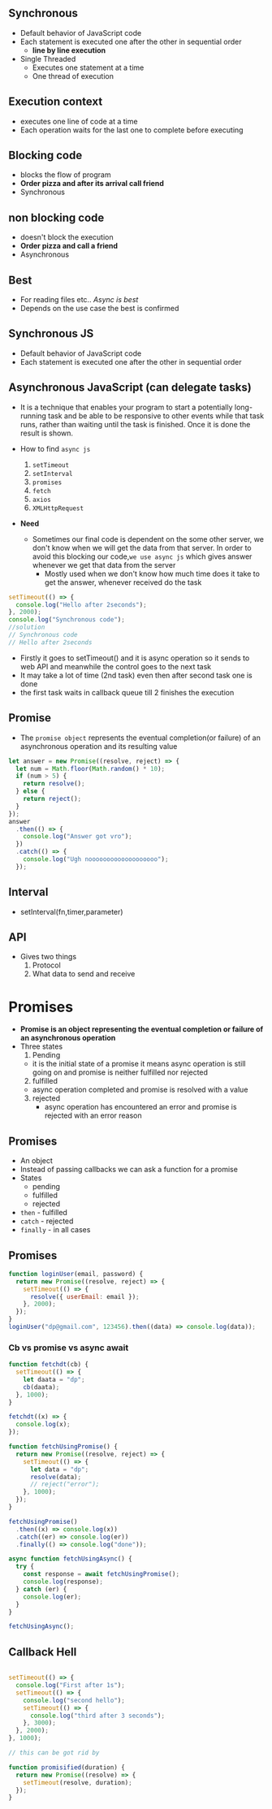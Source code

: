 
## Synchronous

- Default behavior of JavaScript code
- Each statement is executed one after the other in sequential order
  - **line by line execution**
- Single Threaded
  - Executes one statement at a time
  - One thread of execution

## Execution context

- executes one line of code at a time
- Each operation waits for the last one to complete before executing

## Blocking code

- blocks the flow of program
- **Order pizza and after its arrival call friend**
- Synchronous

## non blocking code

- doesn't block the execution
- **Order pizza and call a friend**
- Asynchronous

## Best

- For reading files etc.. _Async is best_
- Depends on the use case the best is confirmed

## Synchronous JS

- Default behavior of JavaScript code
- Each statement is executed one after the other in sequential order

## Asynchronous JavaScript (can delegate tasks)

- It is a technique that enables your program to start a potentially long-running task and be able to be responsive to other events while that task runs, rather than waiting until the task is finished. Once it is done the result is shown.
- How to find `async js`

  1.  `setTimeout`
  2.  `setInterval`
  3.  `promises`
  4.  `fetch`
  5.  `axios`
  6.  `XMLHttpRequest`

- **Need**
  - Sometimes our final code is dependent on the some other server, we don't know when we will get the data from that server. In order to avoid this blocking our code,`we use async js` which gives answer whenever we get that data from the server
    - Mostly used when we don't know how much time does it take to get the answer, whenever received do the task

```js
setTimeout(() => {
  console.log("Hello after 2seconds");
}, 2000);
console.log("Synchronous code");
//solution
// Synchronous code
// Hello after 2seconds
```

- Firstly it goes to setTimeout() and it is async operation so it sends to web API and meanwhile the control goes to the next task
- It may take a lot of time (2nd task) even then after second task one is done
- the first task waits in callback queue till 2 finishes the execution

## Promise

- The `promise object` represents the eventual completion(or failure) of an asynchronous operation and its resulting value

```js
let answer = new Promise((resolve, reject) => {
  let num = Math.floor(Math.random() * 10);
  if (num > 5) {
    return resolve();
  } else {
    return reject();
  }
});
answer
  .then(() => {
    console.log("Answer got vro");
  })
  .catch(() => {
    console.log("Ugh nooooooooooooooooooo");
  });
```

## Interval

- setInterval(fn,timer,parameter)

## API

- Gives two things
  1. Protocol
  2. What data to send and receive

# Promises

- **Promise is an object representing the eventual completion or failure of an asynchronous operation**
- Three states
  1. Pending
  - it is the initial state of a promise it means async operation is still going on and promise is neither fulfilled nor rejected
  2. fulfilled
  - async operation completed and promise is resolved with a value
  3. rejected
     - async operation has encountered an error and promise is rejected with an error reason

## Promises
- An object 
- Instead of passing callbacks we can ask a function for a promise
- States
  - pending
  - fulfilled
  - rejected
- `then` - fulfilled
- `catch` - rejected
- `finally` - in all cases

## Promises
```js
function loginUser(email, password) {
  return new Promise((resolve, reject) => {
    setTimeout(() => {
      resolve({ userEmail: email });
    }, 2000);
  });
}
loginUser("dp@gmail.com", 123456).then((data) => console.log(data));
```



### Cb vs promise vs async await
```js
function fetchdt(cb) {
  setTimeout(() => {
    let daata = "dp";
    cb(daata);
  }, 1000);
}

fetchdt((x) => {
  console.log(x);
});

function fetchUsingPromise() {
  return new Promise((resolve, reject) => {
    setTimeout(() => {
      let data = "dp";
      resolve(data);
      // reject("error");
    }, 1000);
  });
}

fetchUsingPromise()
  .then((x) => console.log(x))
  .catch((er) => console.log(er))
  .finally(() => console.log("done"));

async function fetchUsingAsync() {
  try {
    const response = await fetchUsingPromise();
    console.log(response);
  } catch (er) {
    console.log(er);
  }
}

fetchUsingAsync();
```


## Callback Hell
```js

setTimeout(() => {
  console.log("First after 1s");
  setTimeout(() => {
    console.log("second hello");
    setTimeout(() => {
      console.log("third after 3 seconds");
    }, 3000);
  }, 2000);
}, 1000);

// this can be got rid by

function promisified(duration) {
  return new Promise((resolve) => {
    setTimeout(resolve, duration);
  });
}
```